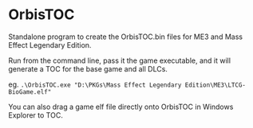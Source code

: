 # OrbisTOC
Standalone program to create the OrbisTOC.bin files for ME3 and Mass Effect Legendary Edition.

Run from the command line, pass it the game executable, and it will generate a TOC for the base game and all DLCs.

eg. ```.\OrbisTOC.exe "D:\PKGs\Mass Effect Legendary Edition\ME3\LTCG-BioGame.elf"```

You can also drag a game elf file directly onto OrbisTOC in Windows Explorer to TOC.
